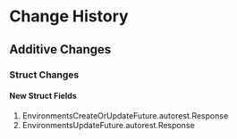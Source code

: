 # Change History

## Additive Changes

### Struct Changes

#### New Struct Fields

1. EnvironmentsCreateOrUpdateFuture.autorest.Response
1. EnvironmentsUpdateFuture.autorest.Response
